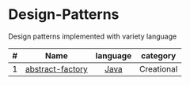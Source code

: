 # Design-Patterns
Design patterns implemented with variety language

|#| Name | language | category |   
|--------| :--------: | :------: | :------: |
|1|[abstract-factory]()| [Java]() | Creational
